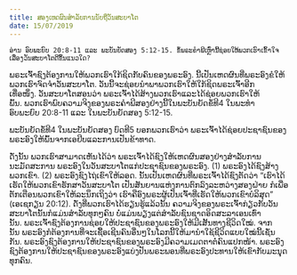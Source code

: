 ```yaml
---
title: ສອງເຫດຜົນສຳລັບການນັບຖືວັນສະບາໂຕ
date: 15/07/2019
---
```


`ອ່ານ ອົບພະຍົບ 20:8-11 ແລະ ພະບັນຍັດສອງ 5:12-15. ຂໍ້ພຣະຄຳພີເຫຼົ່ານີ້ຊ່ອຍໃຫ້ພວກເຮົາເຂົ້າໃຈເລື່ອງວັນສະບາໂຕດີຂຶ້ນແນວໃດ?`

ພຣະເຈົ້າຊົງຕ້ອງການໃຫ້ພວກເຮົາໃກ້ຊິດກັບຄົນຂອງພຣະອົງ. ນີ້ເປັນເຫດຜົນທີ່ພຣະອົງຂໍໃຫ້ພວກເຮົາຈົດຈຳວັນສະບາໂຕ. ວັນນີ້ຈະຊ່ອຍນຳພາພວກເຮົາໃຫ້ໃກ້ຊິດພຣະເຈົ້າອີກເທື່ອໜຶ່ງ. ວັນສະບາໂຕສອນວ່າ ພຣະເຈົ້າໄດ້ສ້າງພວກເຮົາແລະໄດ້ຊ່ອຍພວກເຮົາໃຫ້ພົ້ນ. ພວກເຮົາພົບຄວາມຈິງຂອງພຣະຄຳພີສອງຢ່າງນີ້ໃນພະບັນຍັດຂໍ້ທີ4 ໃນພະທຳອົບພະຍົບ 20:8-11 ແລະ ໃນພະບັນຍັດສອງ 5:12-15.

ພະບັນຍັດຂໍ້ທີ4 ໃນພະບັນຍັດສອງ ບົດທີ5 ບອກພວກເຮົາວ່າ ພຣະເຈົ້າໄດ້ຊ່ອຍປະຊາຊົນຂອງພຣະອົງໃຫ້ພົ້ນຈາກເອຢິບແລະການເປັນຂ້າທາດ.

ດັ່ງນັ້ນ ພວກເຮົາສາມາດເຫັນໄດ້ວ່າ ພຣະເຈົ້າໄດ້ຊົງໃຫ້ເຫດຜົນສອງຢ່າງສຳລັບການນະມັດສະການ ພຣະອົງໃນວັນສະບາໂຕແກ່ປະຊາຊົນຂອງພຣະອົງ. (1) ພຣະອົງໄດ້ຊົງສ້າງພວກເຂົາ. (2) ພຣະອົງຊົງໄຖ່ເຂົາໃຫ້ລອດ. ນັ້ນເປັນເຫດຜົນທີ່ພຣະເຈົ້າໄດ້ຊົງຕັດວ່າ “ເຮົາໄດ້ເຮັດໃຫ້ພວກເຂົາຮັກສາວັນສະບາໂຕ ເປັນສັນຍານແຫ່ງການຕົກລົງລະຫວ່າງສອງຝ່າຍ ກໍເພື່ອຕັກເຕືອນພວກເຂົາໃຫ້ລະນຶກເຖິງວ່າ ເຮົາຄືອົງພຣະຜູ້ເປັນເຈົ້າທີ່ເຮັດໃຫ້ພວກເຂົາບໍລິສຸດ” (ເອເຊກຽນ 20:12). ດັ່ງທີ່ພວກເຮົາໄດ້ຮຽນຮູ້ແລ້ວນັ້ນ ຄວາມຈິງຂອງພຣະເຈົ້າກ່ຽວກັບວັນສະບາໂຕນັ້ນກໍແມ່ນສຳລັບທຸກໆຄົນ ບໍ່ແມ່ນພຽງແຕ່ສຳລັບຊົນຊາດອິດສະລາເອນເທົ່ານັ້ນ. ພຣະເຈົ້າຊົງຕ້ອງການຊ່ອຍໃຫ້ປະຊາຊົນຂອງພຣະອົງໃຫ້ມີເສັ້ນທາງຊີວິດໃໝ່. ຈາກນັ້ນ ພຣະອົງກໍຕ້ອງການທີ່ຈະເຊື້ອເຊີນຄົນອື່ນໆໃນໂລກນີ້ໃຫ້ມານຳໃຊ້ຊີວິດແບບໃໝ່ນີ້ເຊັ່ນກັນ. ພຣະອົງຊົງຕ້ອງການໃຫ້ປະຊາຊົນຂອງພຣະອົງມີຄວາມເມດຕາຕໍ່ຄົນແປກໜ້າ. ພຣະອົງຊົງຕ້ອງການໃຫ້ປະຊາຊົນຂອງພຣະອົງແບ່ງປັນພຣະພອນທີ່ພຣະອົງປະທານໃຫ້ເຂົາກັບມະນຸຸດທຸກຄົນ.